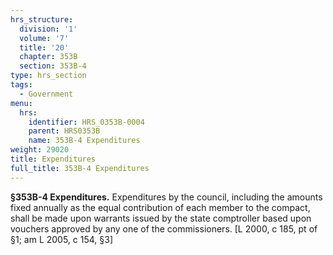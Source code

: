 ```yaml
---
hrs_structure:
  division: '1'
  volume: '7'
  title: '20'
  chapter: 353B
  section: 353B-4
type: hrs_section
tags:
  - Government
menu:
  hrs:
    identifier: HRS_0353B-0004
    parent: HRS0353B
    name: 353B-4 Expenditures
weight: 29020
title: Expenditures
full_title: 353B-4 Expenditures
---
```

**§353B-4 Expenditures.** Expenditures by the council, including the amounts fixed annually as the equal contribution of each member to the compact, shall be made upon warrants issued by the state comptroller based upon vouchers approved by any one of the commissioners. [L 2000, c 185, pt of §1; am L 2005, c 154, §3]